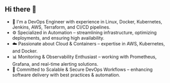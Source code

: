## Hi there 👋
- 🚀 I'm a DevOps Engineer with experience in Linux, Docker, Kubernetes, Jenkins, AWS, Terraform, and CI/CD pipelines.
- ⚙️ Specialized in Automation – streamlining infrastructure, optimizing deployments, and ensuring high availability.
- ☁️ Passionate about Cloud & Containers – expertise in AWS, Kubernetes, and Docker.
- 📊 Monitoring & Observability Enthusiast – working with Prometheus, Grafana, and real-time alerting solutions.
- 🔧 Committed to Scalable & Secure DevOps Workflows – enhancing software delivery with best practices & automation.
<!--
**ranjithdb/ranjithdb** is a ✨ _special_ ✨ repository because its `README.md` (this file) appears on your GitHub profile.

Here are some ideas to get you started:

- 🔭 I’m currently working on ...
- 🌱 I’m currently learning ...
- 👯 I’m looking to collaborate on ...
- 🤔 I’m looking for help with ...
- 💬 Ask me about ...
- 📫 How to reach me: ...
- 😄 Pronouns: ...
- ⚡ Fun fact: ...
-->
